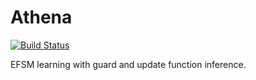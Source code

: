 Athena
======

[![Build Status](https://travis-ci.org/ramsay-t/Smother.svg?branch=master)](https://travis-ci.org/ramsay-t/Athena)

EFSM learning with guard and update function inference.

